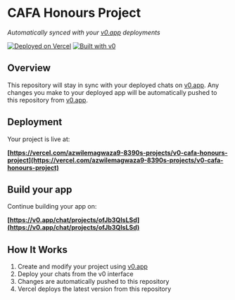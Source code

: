 # CAFA Honours Project

*Automatically synced with your [v0.app](https://v0.app) deployments*

[![Deployed on Vercel](https://img.shields.io/badge/Deployed%20on-Vercel-black?style=for-the-badge&logo=vercel)](https://vercel.com/azwilemagwaza9-8390s-projects/v0-cafa-honours-project)
[![Built with v0](https://img.shields.io/badge/Built%20with-v0.app-black?style=for-the-badge)](https://v0.app/chat/projects/ofJb3QIsLSd)

## Overview

This repository will stay in sync with your deployed chats on [v0.app](https://v0.app).
Any changes you make to your deployed app will be automatically pushed to this repository from [v0.app](https://v0.app).

## Deployment

Your project is live at:

**[https://vercel.com/azwilemagwaza9-8390s-projects/v0-cafa-honours-project](https://vercel.com/azwilemagwaza9-8390s-projects/v0-cafa-honours-project)**

## Build your app

Continue building your app on:

**[https://v0.app/chat/projects/ofJb3QIsLSd](https://v0.app/chat/projects/ofJb3QIsLSd)**

## How It Works

1. Create and modify your project using [v0.app](https://v0.app)
2. Deploy your chats from the v0 interface
3. Changes are automatically pushed to this repository
4. Vercel deploys the latest version from this repository